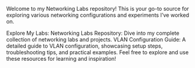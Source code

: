 Welcome to my Networking Labs repository! This is your go-to source for exploring various networking configurations and experiments I’ve worked on.

Explore My Labs:
Networking Labs Repository: Dive into my complete collection of networking labs and projects.
VLAN Configuration Guide: A detailed guide to VLAN configuration, showcasing setup steps, troubleshooting tips, and practical examples.
Feel free to explore and use these resources for learning and inspiration!
